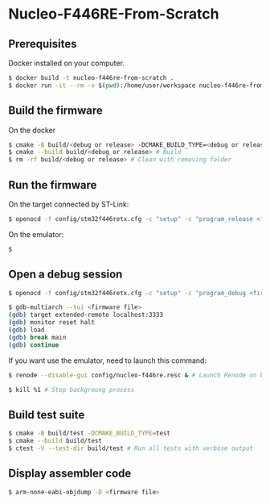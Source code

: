 # Nucleo-F446RE-From-Scratch
## Prerequisites
Docker installed on your computer.
```bash
$ docker build -t nucleo-f446re-from-scratch .
$ docker run -it --rm -v $(pwd):/home/user/workspace nucleo-f446re-from-scratch
```
## Build the firmware
On the docker
```bash
$ cmake -B build/<debug or release> -DCMAKE_BUILD_TYPE=<debug or release> # Create workspace
$ cmake --build build/<debug or release> # Build
$ rm -rf build/<debug or release> # Clean with removing folder
```
## Run the firmware
On the target connected by ST-Link:
```bash
$ openocd -f config/stm32f446retx.cfg -c "setup" -c "program_release <firmware file>"
```
On the emulator:
```bash
$
```
## Open a debug session
```bash
$ openocd -f config/stm32f446retx.cfg -c "setup" -c "program_debug <firmware file>"
```
```bash
$ gdb-multiarch --tui <firmware file>
(gdb) target extended-remote localhost:3333
(gdb) monitor reset halt
(gdb) load
(gdb) break main
(gdb) continue
```
If you want use the emulator, need to launch this command:
```bash
$ renode --disable-gui config/nucleo-f446re.resc & # Launch Renode on background

$ kill %1 # Stop backgroung process
```
## Build test suite
```bash
$ cmake -B build/test -DCMAKE_BUILD_TYPE=test
$ cmake --build build/test
$ ctest -V --test-dir build/test # Run all tests with verbose output
```
## Display assembler code
```bash
$ arm-none-eabi-objdump -D <firmware file>
```